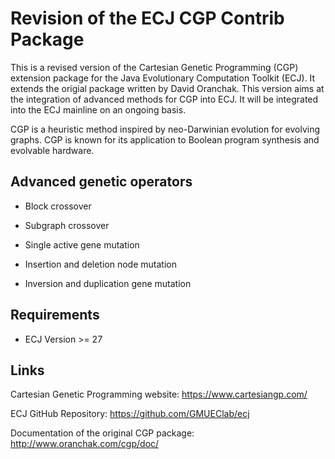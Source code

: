 # Revision of the ECJ CGP Contrib Package

This is a revised version of the Cartesian Genetic Programming (CGP) extension package for the Java Evolutionary Computation Toolkit (ECJ). It extends the origial package written by David Oranchak. This version aims at the integration of advanced methods for CGP into ECJ. It will be integrated into the ECJ mainline on an ongoing basis.

CGP is a heuristic method inspired by neo-Darwinian evolution for evolving graphs. CGP is known for its application to Boolean program synthesis and evolvable hardware. 

## Advanced genetic operators

- Block crossover 
- Subgraph crossover 

- Single active gene mutation
- Insertion and deletion node mutation
- Inversion and duplication gene mutation

## Requirements

- ECJ Version >= 27

## Links 

Cartesian Genetic Programming website: https://www.cartesiangp.com/

ECJ GitHub Repository: https://github.com/GMUEClab/ecj

Documentation of the original CGP package: http://www.oranchak.com/cgp/doc/
